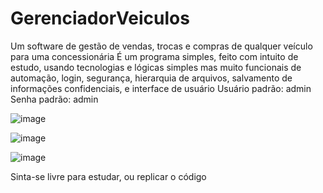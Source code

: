 # GerenciadorVeiculos
Um software de gestão de vendas, trocas e compras de qualquer veículo para uma concessionária
É um programa simples, feito com intuito de estudo, usando tecnologias e lógicas simples mas muito funcionais de automação, login, segurança, hierarquia de arquivos, salvamento de informações confidenciais, e interface de usuário
Usuário padrão: admin
Senha padrão: admin

![image](https://github.com/ImVitovskyy/GerenciadorVeiculos/assets/97605890/42a10b32-3a3b-4891-b274-7fdbdf1f3628)

![image](https://github.com/ImVitovskyy/GerenciadorVeiculos/assets/97605890/b7503cd1-7e8e-4f62-80a3-22cc6807881e)

![image](https://github.com/ImVitovskyy/GerenciadorVeiculos/assets/97605890/3394b370-8d04-4052-9412-39900ce8414f)

Sinta-se livre para estudar, ou replicar o código
